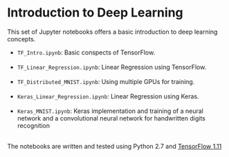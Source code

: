 # Introduction to Deep Learning 
This set of Jupyter notebooks offers a basic introduction to deep learning concepts. </br>
<ul>
<li> <code>TF_Intro.ipynb</code>: Basic conspects of TensorFlow.</li></br>
<li> <code>TF_Linear_Regression.ipynb</code>: Linear Regression using TensorFlow.</li></br>
<li> <code>TF_Distributed_MNIST.ipynb</code>: Using multiple GPUs for training.</li></br>
<li> <code>Keras_Linear_Regression.ipynb</code>: Linear Regression using Keras.</li></br>
<li> <code>Keras_MNIST.ipynb</code>: Keras implementation and training of a neural network and a convolutional neural network for handwritten digits recognition</li> </br>
</ul>
The notebooks are written and tested using Python 2.7 and <A href="https://www.tensorflow.org/versions/r1.1/install/">TensorFlow 1.11</a> 





